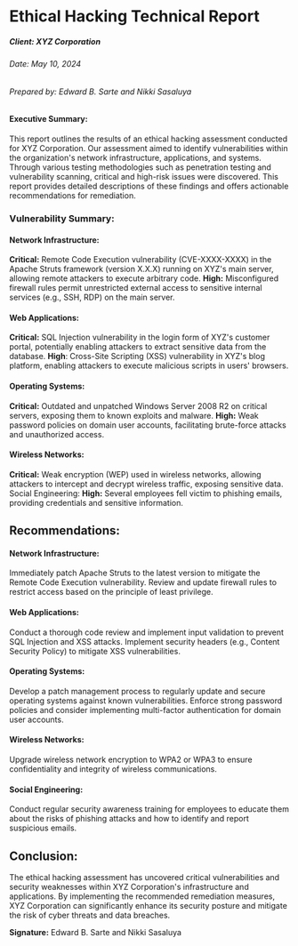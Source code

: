 # Ethical Hacking Technical Report

##### Client: XYZ Corporation

###### Date: May 10, 2024

###### Prepared by: Edward B. Sarte and Nikki Sasaluya
#### Executive Summary:
This report outlines the results of an ethical hacking assessment conducted for XYZ Corporation. Our assessment aimed to identify vulnerabilities within the organization's network infrastructure, applications, and systems. Through various testing methodologies such as penetration testing and vulnerability scanning, critical and high-risk issues were discovered. This report provides detailed descriptions of these findings and offers actionable recommendations for remediation.

### Vulnerability Summary:

#### Network Infrastructure:
**Critical:** Remote Code Execution vulnerability (CVE-XXXX-XXXX) in the Apache Struts framework (version X.X.X) running on XYZ's main server, allowing remote attackers to execute arbitrary code.
**High:** Misconfigured firewall rules permit unrestricted external access to sensitive internal services (e.g., SSH, RDP) on the main server.
#### Web Applications:
**Critical:** SQL Injection vulnerability in the login form of XYZ's customer portal, potentially enabling attackers to extract sensitive data from the database.
**High**: Cross-Site Scripting (XSS) vulnerability in XYZ's blog platform, enabling attackers to execute malicious scripts in users' browsers.
#### Operating Systems:
**Critical:** Outdated and unpatched Windows Server 2008 R2 on critical servers, exposing them to known exploits and malware.
**High:** Weak password policies on domain user accounts, facilitating brute-force attacks and unauthorized access.
#### Wireless Networks:
**Critical:** Weak encryption (WEP) used in wireless networks, allowing attackers to intercept and decrypt wireless traffic, exposing sensitive data.
Social Engineering:
**High:** Several employees fell victim to phishing emails, providing credentials and sensitive information.
## Recommendations:

#### Network Infrastructure:
Immediately patch Apache Struts to the latest version to mitigate the Remote Code Execution vulnerability.
Review and update firewall rules to restrict access based on the principle of least privilege.
#### Web Applications:
Conduct a thorough code review and implement input validation to prevent SQL Injection and XSS attacks.
Implement security headers (e.g., Content Security Policy) to mitigate XSS vulnerabilities.
#### Operating Systems:
Develop a patch management process to regularly update and secure operating systems against known vulnerabilities.
Enforce strong password policies and consider implementing multi-factor authentication for domain user accounts.
#### Wireless Networks:
Upgrade wireless network encryption to WPA2 or WPA3 to ensure confidentiality and integrity of wireless communications.
#### Social Engineering:
Conduct regular security awareness training for employees to educate them about the risks of phishing attacks and how to identify and report suspicious emails.
## Conclusion:
The ethical hacking assessment has uncovered critical vulnerabilities and security weaknesses within XYZ Corporation's infrastructure and applications. By implementing the recommended remediation measures, XYZ Corporation can significantly enhance its security posture and mitigate the risk of cyber threats and data breaches.

 **Signature:** Edward B. Sarte and Nikki Sasaluya
